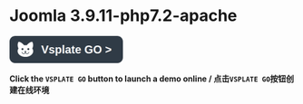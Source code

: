 # Joomla 3.9.11-php7.2-apache

<a href="https://www.vsplate.com/?docker-compose=https://github.com/vsplate/dcenvs/joomla/3.9.11-php7.2-apache"><img alt="VSPLATE GO" src="https://raw.githubusercontent.com/vsplate/images/master/vsgo_btn.png" width="200px"></a>

**Click the `VSPLATE GO` button to launch a demo online / 点击`VSPLATE GO`按钮创建在线环境**